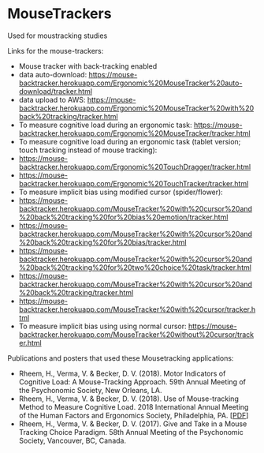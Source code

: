# MouseTrackers
Used for moustracking studies

Links for the mouse-trackers:
 - Mouse tracker with back-tracking enabled
  - data auto-download: https://mouse-backtracker.herokuapp.com/Ergonomic%20MouseTracker%20auto-download/tracker.html
  - data upload to AWS: https://mouse-backtracker.herokuapp.com/Ergonomic%20MouseTracker%20with%20back%20tracking/tracker.html
 - To measure cognitive load during an ergonomic task: https://mouse-backtracker.herokuapp.com/Ergonomic%20MouseTracker/tracker.html
 - To measure cognitive load during an ergonomic task (tablet version; touch tracking instead of mouse tracking): 
  - https://mouse-backtracker.herokuapp.com/Ergonomic%20TouchDragger/tracker.html
  - https://mouse-backtracker.herokuapp.com/Ergonomic%20TouchTracker/tracker.html
 - To measure implicit bias using modified cursor (spider/flower): 
  - https://mouse-backtracker.herokuapp.com/MouseTracker%20with%20cursor%20and%20back%20tracking%20for%20bias%20emotion/tracker.html
  - https://mouse-backtracker.herokuapp.com/MouseTracker%20with%20cursor%20and%20back%20tracking%20for%20bias/tracker.html
  - https://mouse-backtracker.herokuapp.com/MouseTracker%20with%20cursor%20and%20back%20tracking%20for%20two%20choice%20task/tracker.html
  - https://mouse-backtracker.herokuapp.com/MouseTracker%20with%20cursor%20and%20back%20tracking/tracker.html
  - https://mouse-backtracker.herokuapp.com/MouseTracker%20with%20cursor/tracker.html
 - To measure implicit bias using using normal cursor: https://mouse-backtracker.herokuapp.com/MouseTracker%20without%20cursor/tracker.html

Publications and posters that used these Mousetracking applications:
 - Rheem, H., Verma, V. & Becker, D. V. (2018). Motor Indicators of Cognitive Load: A Mouse-Tracking Approach. 59th Annual Meeting of the Psychonomic Society, New Orleans, LA.
 - Rheem, H., Verma, V. & Becker, D. V. (2018). Use of Mouse-tracking Method to Measure Cognitive Load. 2018 International Annual Meeting of the Human Factors and Ergonomics Society, Philadelphia, PA. [[PDF](https://journals.sagepub.com/doi/pdf/10.1177/1541931218621449)]
 - Rheem, H., Verma, V. & Becker, D. V. (2017). Give and Take in a Mouse Tracking Choice Paradigm. 58th Annual Meeting of the Psychonomic Society, Vancouver, BC, Canada.
